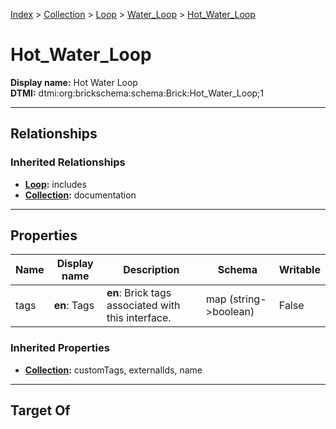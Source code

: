 [Index](../../../index.md) > [Collection](../../Collection.md) > [Loop](../Loop.md) > [Water_Loop](Water_Loop.md) > [Hot_Water_Loop](#)
# Hot_Water_Loop

**Display name:** Hot Water Loop<br />
**DTMI:** dtmi:org:brickschema:schema:Brick:Hot_Water_Loop;1

---

## Relationships

### Inherited Relationships
* **[Loop](../Loop.md):** includes
* **[Collection](../../Collection.md):** documentation

---

## Properties

|Name|Display name|Description|Schema|Writable|
|-|-|-|-|-|
|tags|**en**: Tags|**en**: Brick tags associated with this interface.|map (string->boolean)|False|
### Inherited Properties
* **[Collection](../../Collection.md):** customTags, externalIds, name

---

## Target Of

